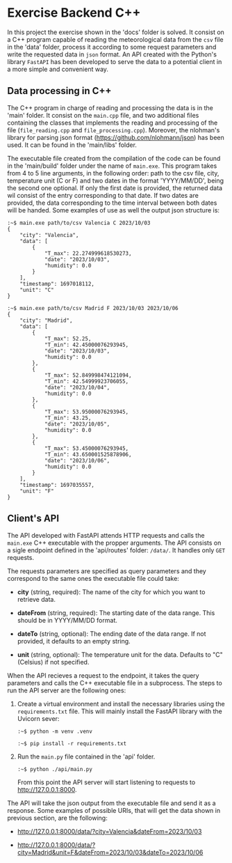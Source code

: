 # Exercise Backend C++
In this project the exercise shown in the 'docs' folder is solved. It consist on a C++ program capable of reading the meteorological data from the `csv` file in the 'data' folder, process it according to some request parameters and write the requested data in `json` format. An API created with the Python's library `FastAPI` has been developed to serve the data to a potential client in a more simple and convenient way.

## Data processing in C++
The C++ program in charge of reading and processing the data is in the 'main' folder. It consist on the `main.cpp` file, and two additional files containing the classes that implements the reading and processing of the file (`file_reading.cpp` and `file_processing.cpp`). Moreover, the nlohman's library for parsing json format (https://github.com/nlohmann/json) has been used. It can be found in the 'main/libs' folder.

The executable file created from the compilation of the code can be found in the 'main/build' folder under the name of `main.exe`. This program takes from 4 to 5 line arguments, in the following order: path to the csv file, city, temperature unit (C or F) and two dates in the format 'YYYY/MM/DD', being the second one optional. If only the first date is provided, the returned data wil consist of the entry corresponding to that date. If two dates are provided, the data corresponding to the time interval between both dates will be handed. Some examples of use as well the output json structure is:

```console
:~$ main.exe path/to/csv Valencia C 2023/10/03
{
    "city": "Valencia",
    "data": [
        {
            "T_max": 22.274999618530273,
            "date": "2023/10/03",
            "humidity": 0.0
        }
    ],
    "timestamp": 1697018112,
    "unit": "C"
}
```

```console
:~$ main.exe path/to/csv Madrid F 2023/10/03 2023/10/06
{
    "city": "Madrid",
    "data": [
        {
            "T_max": 52.25,
            "T_min": 42.45000076293945,
            "date": "2023/10/03",
            "humidity": 0.0
        },
        {
            "T_max": 52.849998474121094,
            "T_min": 42.54999923706055,
            "date": "2023/10/04",
            "humidity": 0.0
        },
        {
            "T_max": 53.95000076293945,
            "T_min": 43.25,
            "date": "2023/10/05",
            "humidity": 0.0
        },
        {
            "T_max": 53.45000076293945,
            "T_min": 43.650001525878906,
            "date": "2023/10/06",
            "humidity": 0.0
        }
    ],
    "timestamp": 1697035557,
    "unit": "F"
}
```

## Client's API
The API developed with FastAPI attends HTTP requests and calls the `main.exe` C++ executable with the propper arguments. The API consists on a sigle endpoint defined in the 'api/routes' folder: `/data/`. It handles only `GET` requests.

The requests parameters are specified as query parameters and they correspond to the same ones the executable file could take:

- **city** (string, required): The name of the city for which you want to retrieve data.

- **dateFrom** (string, required): The starting date of the data range. This should be in YYYY/MM/DD format.

- **dateTo** (string, optional): The ending date of the data range. If not provided, it defaults to an empty string.

- **unit** (string, optional): The temperature unit for the data. Defaults to "C" (Celsius) if not specified.

When the API recieves a request to the endpoint, it takes the query parameters and calls the C++ executable file in a subprocess. The steps to run the API server are the following ones:

1.  Create a virtual environment and install the necessary libraries using the `requirements.txt` file. This will mainly install the FastAPI library with the Uvicorn sever:

    ```Console
    :~$ python -m venv .venv
    ```
    ```Console
    :~$ pip install -r requirements.txt
    ```
2. Run the `main.py` file contained in the 'api' folder.
    ```Console
    :~$ python ./api/main.py
    ```
    From this point the API server will start listening to requests to http://127.0.0.1:8000.

The API will take the json output from the executable file and send it as a response. Some examples of possible URIs, that will get the data shown in previous section, are the following:

-   http://127.0.0.1:8000/data/?city=Valencia&dateFrom=2023/10/03

- http://127.0.0.1:8000/data/?city=Madrid&unit=F&dateFrom=2023/10/03&dateTo=2023/10/06


